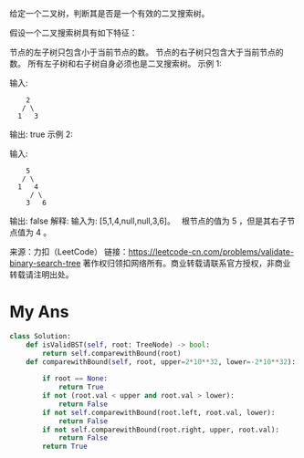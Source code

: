 给定一个二叉树，判断其是否是一个有效的二叉搜索树。

假设一个二叉搜索树具有如下特征：

节点的左子树只包含小于当前节点的数。
节点的右子树只包含大于当前节点的数。
所有左子树和右子树自身必须也是二叉搜索树。
示例 1:

输入:
```
    2
   / \
  1   3
```
输出: true
示例 2:

输入:
```
    5
   / \
  1   4
     / \
    3   6
```
输出: false
解释: 输入为: [5,1,4,null,null,3,6]。
     根节点的值为 5 ，但是其右子节点值为 4 。

来源：力扣（LeetCode）
链接：https://leetcode-cn.com/problems/validate-binary-search-tree
著作权归领扣网络所有。商业转载请联系官方授权，非商业转载请注明出处。

# My Ans

```python
class Solution:
    def isValidBST(self, root: TreeNode) -> bool:
        return self.comparewithBound(root)
    def comparewithBound(self, root, upper=2*10**32, lower=-2*10**32):
            
        if root == None:
            return True
        if not (root.val < upper and root.val > lower):
            return False
        if not self.comparewithBound(root.left, root.val, lower):
            return False
        if not self.comparewithBound(root.right, upper, root.val):
            return False
        return True
```

